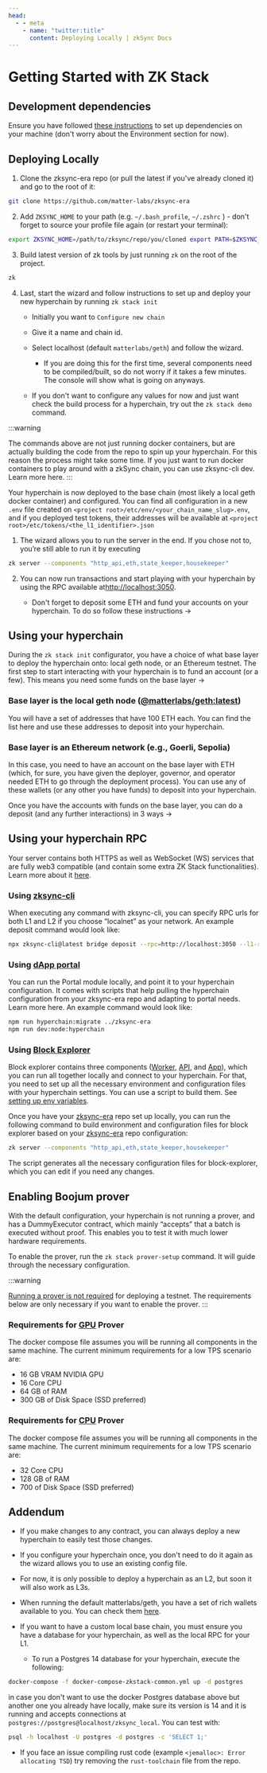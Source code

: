 ```yaml
---
head:
  - - meta
    - name: "twitter:title"
      content: Deploying Locally | zkSync Docs
---
```


# Getting Started with ZK Stack

## Development dependencies

Ensure you have followed <a href="https://github.com/matter-labs/zksync-era/blob/main/docs/guides/setup-dev.md" target="_blank">these instructions</a> to set up dependencies on your machine (don't worry about the Environment section for now).

## Deploying Locally

1. Clone the zksync-era repo (or pull the latest if you've already cloned it) and go to the root of it:

```bash
git clone https://github.com/matter-labs/zksync-era
```

2. Add `ZKSYNC_HOME` to your path (e.g. `~/.bash_profile`, `~/.zshrc` ) - don't forget to source your profile file again (or restart your terminal):

```bash
export ZKSYNC_HOME=/path/to/zksync/repo/you/cloned export PATH=$ZKSYNC_HOME/bin:$PATH
```

3. Build latest version of zk tools by just running `zk` on the root of the project.

```bash
zk
```

4. Last, start the wizard and follow instructions to set up and deploy your new hyperchain by running `zk stack init`

   - Initially you want to `Configure new chain`

   - Give it a name and chain id.

   - Select localhost (default `matterlabs/geth`) and follow the wizard.

     - If you are doing this for the first time, several components need to be compiled/built, so do not worry if it takes a few minutes. The console will show what is going on anyways.

   - If you don't want to configure any values for now and just want check the build process for a hyperchain, try out the `zk stack demo` command.

:::warning

The commands above are not just running docker containers, but are actually building the code from the repo to spin up your hyperchain. For this reason the process might take some time. If you just want to run docker containers to play around with a zkSync chain, you can use zksync-cli dev. Learn more here.
:::

Your hyperchain is now deployed to the base chain (most likely a local geth docker container) and configured. You can find all configuration in a new `.env` file created on `<project root>/etc/env/<your_chain_name_slug>.env`, and if you deployed test tokens, their addresses will be available at `<project root>/etc/tokens/<the_l1_identifier>.json`

1. The wizard allows you to run the server in the end. If you chose not to, you’re still able to run it by executing

```bash
zk server --components "http_api,eth,state_keeper,housekeeper"
```

2. You can now run transactions and start playing with your hyperchain by using the RPC available at<http://localhost:3050>.

   - Don't forget to deposit some ETH and fund your accounts on your hyperchain. To do so follow these instructions ->

## Using your hyperchain

During the `zk stack init` configurator, you have a choice of what base layer to deploy the hyperchain onto: local geth node, or an Ethereum testnet. The first step to start interacting with your hyperchain is to fund an account (or a few). This means you need some funds on the base layer ->

### Base layer is the local geth node (<a href="https://hub.docker.com/r/matterlabs/geth" target="_blank">@matterlabs/geth:latest</a>)

You will have a set of addresses that have 100 ETH each. You can find the list here and use these addresses to deposit into your hyperchain.

### Base layer is an Ethereum network (e.g., Goerli, Sepolia)

In this case, you need to have an account on the base layer with ETH (which, for sure, you have given the deployer, governor, and operator needed ETH to go through the deployment process). You can use any of these wallets (or any other you have funds) to deposit into your hyperchain.

Once you have the accounts with funds on the base layer, you can do a deposit (and any further interactions) in 3 ways ->

## Using your hyperchain RPC

Your server contains both HTTPS as well as WebSocket (WS) services that are fully web3 compatible (and contain some extra ZK Stack functionalities). Learn more about it <a href="https://docs.zksync.io/build/api.html" target="_blank">here</a>.

### Using <a href="https://github.com/matter-labs/zksync-cli" target="_blank">zksync-cli</a>

When executing any command with zksync-cli, you can specify RPC urls for both L1 and L2 if you choose “localnet” as your network. An example deposit command would look like:

```bash
npx zksync-cli@latest bridge deposit --rpc=http://localhost:3050 --l1-rpc=http://localhost:8545 --zeek
```

### Using <a href="https://github.com/matter-labs/dapp-portal" target="_blank">dApp portal</a>

You can run the Portal module locally, and point it to your hyperchain configuration. It comes with scripts that help pulling the hyperchain configuration from your zksync-era repo and adapting to portal needs. Learn more here. An example command would look like:

```bash
npm run hyperchain:migrate ../zksync-era
npm run dev:node:hyperchain
```

### Using <a href="https://github.com/matter-labs/block-explorer" target="_blank">Block Explorer</a>

Block explorer contains three components (<a href="https://github.com/matter-labs/block-explorer/tree/main/packages/worker" target="_blank">Worker</a>, <a href="https://github.com/matter-labs/block-explorer/tree/main/packages/api" target="_blank">API</a>, and <a href="https://github.com/matter-labs/block-explorer/tree/main/packages/app" target="_blank">App</a>), which you can run all together locally and connect to your hyperchain. For that, you need to set up all the necessary environment and configuration files with your hyperchain settings. You can use a script to build them. See <a href="https://github.com/matter-labs/block-explorer#%EF%B8%8F-setting-up-env-variables" target="_blank">setting up env variables</a>.

Once you have your <a href="https://github.com/matter-labs/zksync-era" target="_blank">zksync-era</a> repo set up locally, you can run the following command to build environment and configuration files for block explorer based on your <a href="https://github.com/matter-labs/zksync-er" target="_blank">zksync-era</a> repo configuration:

```bash
zk server --components "http_api,eth,state_keeper,housekeeper"
```

The script generates all the necessary configuration files for block-explorer, which you can edit if you need any changes.

## Enabling Boojum prover

With the default configuration, your hyperchain is not running a prover, and has a DummyExecutor contract, which mainly “accepts” that a batch is executed without proof. This enables you to test it with much lower hardware requirements.

To enable the prover, run the `zk stack prover-setup` command. It will guide through the necessary configuration.

:::warning

<u>Running a prover is not required</u> for deploying a testnet. The requirements below are only necessary if you want to enable the prover.
:::

### Requirements for <u>GPU</u> Prover

The docker compose file assumes you will be running all components in the same machine. The current minimum requirements for a low TPS scenario are:

- 16 GB VRAM NVIDIA GPU
- 16 Core CPU
- 64 GB of RAM
- 300 GB of Disk Space (SSD preferred)

### Requirements for <u>CPU</u> Prover

The docker compose file assumes you will be running all components in the same machine. The current minimum requirements for a low TPS scenario are:

- 32 Core CPU
- 128 GB of RAM
- 700 of Disk Space (SSD preferred)

## Addendum

- If you make changes to any contract, you can always deploy a new hyperchain to easily test those changes.

- If you configure your hyperchain once, you don't need to do it again as the wizard allows you to use an existing config file.

- For now, it is only possible to deploy a hyperchain as an L2, but soon it will also work as L3s.

- When running the default matterlabs/geth, you have a set of rich wallets available to you. You can check them <a href="https://github.com/matter-labs/local-setup/blob/main/rich-wallets.json" target="_blank">here</a>.

- If you want to have a custom local base chain, you must ensure you have a database for your hyperchain, as well as the local RPC for your L1.

  - To run a Postgres 14 database for your hyperchain, execute the following:

```bash
docker-compose -f docker-compose-zkstack-common.yml up -d postgres
```

in case you don't want to use the docker Postgres database above but another one you already have locally, make sure its version is 14 and it is running and accepts connections at `postgres://postgres@localhost/zksync_local`. You can test with:

```bash
psql -h localhost -U postgres -d postgres -c 'SELECT 1;'
```

- If you face an issue compiling rust code (example `<jemalloc>: Error allocating TSD`) try removing the `rust-toolchain` file from the repo.
